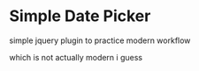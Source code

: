 # Simple Date Picker

simple jquery plugin to practice modern workflow

which is not actually modern i guess
